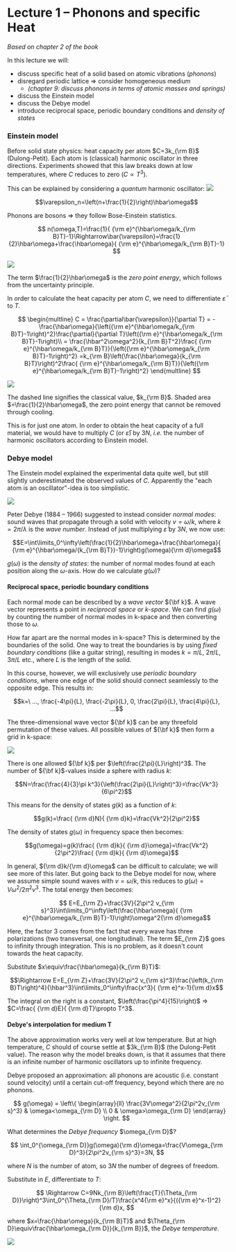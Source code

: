 
# Lecture 1 – Phonons and specific Heat
_Based on chapter 2 of the book_

In this lecture we will:

- discuss specific heat of a solid based on atomic vibrations (_phonons_)
- disregard periodic lattice $\Rightarrow$ consider homogeneous medium
    - _(chapter 9: discuss phonons in terms of atomic masses and springs)_
- discuss the Einstein model
- discuss the Debye model
- introduce reciprocal space, periodic boundary conditions and _density of states_

### Einstein model
Before solid state physics: heat capacity per atom $C=3k_{\rm B}$ (Dulong-Petit). Each atom is (classical) harmonic oscillator in three directions. Experiments showed that this law breaks down at low temperatures, where $C$ reduces to zero ($C\propto T^3$).

This can be explained by considering a _quantum_ harmonic oscillator:
![](figures/harmonic.svg)

$$\varepsilon_n=\left(n+\frac{1}{2}\right)\hbar\omega$$

Phonons are bosons $\Rightarrow$ they follow Bose-Einstein statistics.

$$
n(\omega,T)=\frac{1}{ {\rm e}^{\hbar\omega/k_{\rm B}T}-1}\Rightarrow\bar{\varepsilon}=\frac{1}{2}\hbar\omega+\frac{\hbar\omega}{ {\rm e}^{\hbar\omega/k_{\rm B}T}-1}
$$

![](figures/bose_einstein.svg)

The term $\frac{1}{2}\hbar\omega$ is the _zero point energy_, which follows from the uncertainty principle.

In order to calculate the heat capacity per atom $C$, we need to differentiate $\bar{\varepsilon}$ to $T$.

$$
\begin{multline}
C = \frac{\partial\bar{\varepsilon}}{\partial T}
= -\frac{\hbar\omega}{\left({\rm e}^{\hbar\omega/k_{\rm B}T}-1\right)^2}\frac{\partial}{\partial T}\left({\rm e}^{\hbar\omega/k_{\rm B}T}-1\right)\\
= \frac{\hbar^2\omega^2}{k_{\rm B}T^2}\frac{ {\rm e}^{\hbar\omega/k_{\rm B}T}}{\left({\rm e}^{\hbar\omega/k_{\rm B}T}-1\right)^2}
=k_{\rm B}\left(\frac{\hbar\omega}{k_{\rm B}T}\right)^2\frac{ {\rm e}^{\hbar\omega/k_{\rm B}T}}{\left({\rm e}^{\hbar\omega/k_{\rm B}T}-1\right)^2}
\end{multline}
$$

![](figures/zeropoint.svg)

The dashed line signifies the classical value, $k_{\rm B}$. Shaded area $=\frac{1}{2}\hbar\omega$, the zero point energy that cannot be removed through cooling.

This is for just one atom. In order to obtain the heat capacity of a full material, we would have to multiply $C$ (or $\bar{\varepsilon}$) by $3N$, _i.e._ the number of harmonic oscillators according to Einstein model.

### Debye model
The Einstein model explained the experimental data quite well, but still slightly underestimated the observed values of $C$. Apparently the "each atom is an oscillator"-idea is too simplistic.

![](figures/einstein.svg)

Peter Debye (1884 – 1966) suggested to instead consider _normal modes_: sound waves that propagate through a solid with velocity $v=\omega/k$, where $k=2\pi/\lambda$ is the _wave number_. Instead of just multiplying $\bar{\varepsilon}$ by $3N$, we now use:

$$E=\int\limits_0^\infty\left(\frac{1}{2}\hbar\omega+\frac{\hbar\omega}{ {\rm e}^{\hbar\omega/{k_{\rm B}T}}-1}\right)g(\omega){\rm d}\omega$$

$g(\omega)$ is the _density of states_: the number of normal modes found at each position along the $\omega$-axis. How do we calculate $g(\omega)$?


#### Reciprocal space, periodic boundary conditions
Each normal mode can be described by a _wave vector_ ${\bf k}$. A wave vector represents a point in _reciprocal space_ or _k-space_. We can find $g(\omega)$ by counting the number of normal modes in k-space and then converting those to $\omega$.

How far apart are the normal modes in k-space? This is determined by the boundaries of the solid. One way to treat the boundaries is by using _fixed boundary conditions_ (like a guitar string), resulting in modes $k=\pi/L$, $2\pi/L$, $3\pi/L$ etc., where $L$ is the length of the solid.

In this course, however, we will exclusively use _periodic boundary conditions_, where one edge of the solid should connect seamlessly to the opposite edge. This results in:

$$k=\ ..., \frac{-4\pi}{L}, \frac{-2\pi}{L}, 0, \frac{2\pi}{L}, \frac{4\pi}{L}, ...$$

The three-dimensional wave vector ${\bf k}$ can be any threefold permutation of these values. All possible values of ${\bf k}$ then form a grid in k-space:

![](figures/DOS_periodic.svg)

There is one allowed ${\bf k}$ per $\left(\frac{2\pi}{L}\right)^3$. The number of ${\bf k}$-values inside a sphere with radius $k$:

$$N=\frac{\frac{4}{3}\pi k^3}{\left(\frac{2\pi}{L}\right)^3}=\frac{Vk^3}{6\pi^2}$$

This means for the density of states $g(k)$ as a function of $k$:

$$g(k)=\frac{ {\rm d}N}{ {\rm d}k}=\frac{Vk^2}{2\pi^2}$$

The density of states $g(\omega)$ in frequency space then becomes:

$$g(\omega)=g(k)\frac{ {\rm d}k}{ {\rm d}\omega}=\frac{Vk^2}{2\pi^2}\frac{ {\rm d}k}{ {\rm d}\omega}$$


In general, ${\rm d}k/{\rm d}\omega$ can be difficult to calculate; we will see more of this later. But going back to the Debye model for now, where we assume simple sound waves with $v=\omega/k$, this reduces to $g(\omega)=V\omega^2/2\pi^2v^3$. The total energy then becomes:

$$ E=E_{\rm Z}+\frac{3V}{2\pi^2 v_{\rm s}^3}\int\limits_0^\infty\left(\frac{\hbar\omega}{ {\rm e}^{\hbar\omega/k_{\rm B}T}-1}\right)\omega^2{\rm d}\omega$$

Here, the factor 3 comes from the fact that every wave has three polarizations (two transversal, one longitudinal). The term $E_{\rm Z}$ goes to infinity through integration. This is no problem, as it doesn't count towards the heat capacity.

Substitute $x\equiv\frac{\hbar\omega}{k_{\rm B}T}$:

$$\Rightarrow E=E_{\rm Z}+\frac{3V}{2\pi^2 v_{\rm s}^3}\frac{\left(k_{\rm B}T\right)^4}{\hbar^3}\int\limits_0^\infty\frac{x^3}{ {\rm e}^x-1}{\rm d}x$$

The integral on the right is a constant, $\left(\frac{\pi^4}{15}\right)$ $\Rightarrow$ $C=\frac{ {\rm d}E}{ {\rm d}T}\propto T^3$.

#### Debye's interpolation for medium T
The above approximation works very well at low temperature. But at high temperature, $C$ should of course settle at $3k_{\rm B}$ (the Dulong-Petit value). The reason why the model breaks down, is that it assumes that there is an infinite number of harmonic oscillators up to infinite frequency.

Debye proposed an approximation: all phonons are acoustic (i.e. constant sound velocity) until a certain cut-off frequency, beyond which there are no phonons.

$$
g(\omega) = \left\{
    \begin{array}{ll}
        \frac{3V\omega^2}{2\pi^2v_{\rm s}^3} & \omega<\omega_{\rm D} \\
        0 & \omega>\omega_{\rm D}
    \end{array}
\right.
$$

What determines the _Debye frequency_ $\omega_{\rm D}$?

$$
\int_0^{\omega_{\rm D}}g(\omega){\rm d}\omega=\frac{V\omega_{\rm D}^3}{2\pi^2v_{\rm s}^3}=3N,
$$

where $N$ is the number of atom, so $3N$ the number of degrees of freedom.

Substitute in $E$, differentiate to $T$:

$$
\Rightarrow C=9Nk_{\rm B}\left(\frac{T}{\Theta_{\rm D}}\right)^3\int_0^{\Theta_{\rm D}/T}\frac{x^4{\rm e}^x}{({\rm e}^x-1)^2}{\rm d}x,
$$

where $x=\frac{\hbar\omega}{k_{\rm B}T}$ and $\Theta_{\rm D}\equiv\frac{\hbar\omega_{\rm D}}{k_{\rm B}}$, the _Debye temperature_.

![](figures/debye.svg)
